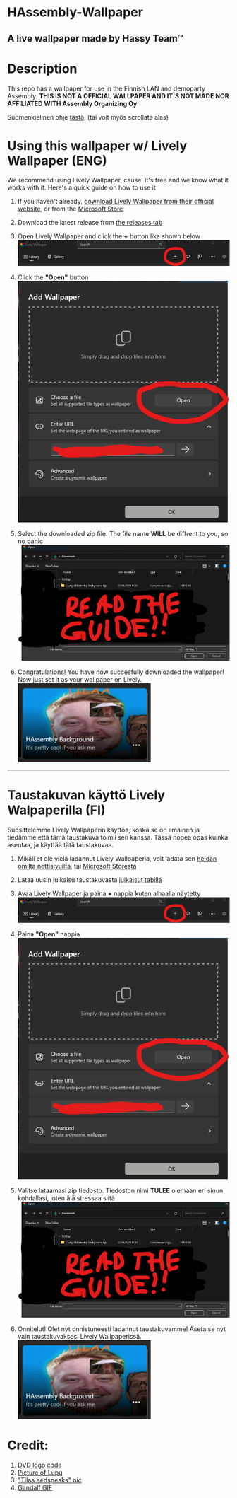 # HAssembly-Wallpaper
## A live wallpaper made by Hassy Team™

# Description
This repo has a wallpaper for use in the Finnish LAN and demoparty Assembly. **THIS IS NOT A OFFICIAL WALLPAPER AND IT'S NOT MADE NOR AFFILIATED WITH Assembly Organizing Oy**

Suomenkielinen ohje <a href="#finnish">tästä</a>. (tai voit myös scrollata alas)

# Using this wallpaper w/ Lively Wallpaper (ENG)

We recommend using Lively Wallpaper, cause' it's free and we know what it works with it. Here's a quick guide on how to use it

1. If you haven't already, [download Lively Wallpaper from their official website](https://www.rocksdanister.com/lively/), or from the [Microsoft Store](https://apps.microsoft.com/store/detail/lively-wallpaper/9NTM2QC6QWS7)

2. Download the latest release from [the releases tab](https://github.com/HassyTeam/HAssembly-Wallpaper/releases)

3. Open Lively Wallpaper and click the **+** button like shown below 
![image of the button](/guideimgs/guide1.png)

4. Click the **"Open"** button 
![image of the button](/guideimgs/guide2.png)

5. Select the downloaded zip file. The file name **WILL** be diffrent to you, so no panic 
![image of the button](/guideimgs/guide3eng.png)

6. Congratulations! You have now succesfully downloaded the wallpaper! Now just set it as your wallpaper on Lively. 
![image of the button](/guideimgs/guide4.png)

<hr>
<div id="finnish"></div>

# Taustakuvan käyttö Lively Walpaperilla (FI)

Suosittelemme Lively Wallpaperin käyttöä, koska se on ilmainen ja tiedämme että tämä taustakuva toimii sen kanssa. Tässä nopea opas kuinka asentaa, ja käyttää tätä taustakuvaa.

1. Mikäli et ole vielä ladannut Lively Wallpaperia, voit ladata sen [heidän omilta nettisivuilta](https://www.rocksdanister.com/lively/), tai [Microsoft Storesta](https://apps.microsoft.com/store/detail/lively-wallpaper/9NTM2QC6QWS7)

2. Lataa uusin julkaisu taustakuvasta [julkaisut tabillä](https://github.com/HassyTeam/HAssembly-Wallpaper/releases)

3. Avaa Lively Wallpaper ja paina **+** nappia kuten alhaalla näytetty 
![image of the button](/guideimgs/guide1.png)

4. Paina **"Open"** nappia 
![image of the button](/guideimgs/guide2.png)

5. Valitse lataamasi zip tiedosto. Tiedoston nimi **TULEE** olemaan eri sinun kohdallasi, joten älä stressaa siitä 
![image of the button](/guideimgs/guide3eng.png)

6. Onnitelut! Olet nyt onnistuneesti ladannut taustakuvamme! Aseta se nyt vain taustakuvaksesi Lively Wallpaperissä. 
![image of the button](/guideimgs/guide4.png)


# Credit:

1. [DVD logo code](https://github.com/AlessioMaddaluno/bouncing-dvd-logo/)
2. [Picture of Lupu](https://moontv.fi/arkisto/tapahtumat/)
3. ["Tilaa eedspeaks" pic](https://image.spreadshirtmedia.net/image-server/v1/compositions/T56A2PA4115PT17X7Y43D164487325W23489H21287/views/1,width=650,height=650,appearanceId=2.jpg)
4. [Gandalf GIF](https://tenor.com/en-GB/view/gandalf-sax-guy-gif-18663354)
